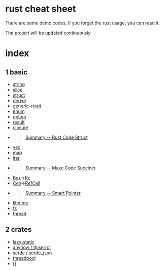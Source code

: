 # rust cheat sheet
There are some demo codes, if you forget the rust usage, you can read it.

The project will be updated continuously
# index
## 1 basic
- [string](string/src/main.rs)
- [slice](slice/src/main.rs)
- [struct](_struct/src/main.rs)
- [derive](derive/src/main.rs)
- [generic](generic/src/main.rs)->[trait](trait/src/main.rs)
- [enum](_enum/src/main.rs)
- [option](option/src/main.rs)
- [result](result/src/main.rs)
- [closure](closure/src/main.rs)
- > [Summary -- Rust Code Struct](summary/CodeStruct.md)
- [vec](vec/src/main.rs)
- [map](map/src/main.rs)
- [iter](iter/src/main.rs)
- > [Summary -- Make Code Succinct](summary/Succinct.md)
- [Box](Box/src/main.rs)->[Rc](Rc/src/main.rs)
- [Cell](Cell/src/main.rs)->[RefCell](RefCell/src/main.rs)
- > [Summary -- Smart Pointer](summary/SmartPointer.md)
- [lifetime](lifetime/src/main.rs)
- [fs](fs/src/main.rs)
- [thread](thread/src/main.rs)
## 2 crates
- [lazy_static](lazy_static/src/main.rs)
- [anyhow / thiserror](anyhow/src/main.rs)
- [serde / serde_json](serde/src/main.rs)
- [threadpool](threadpool/src/main.rs)
- []